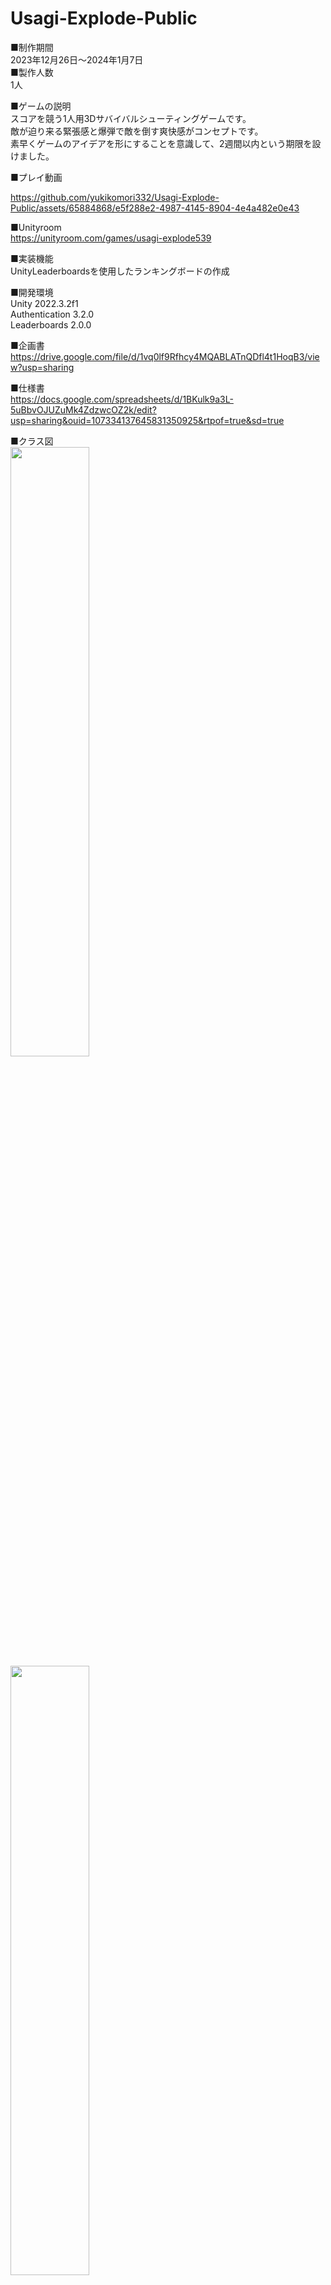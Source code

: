 # Usagi-Explode-Public


■制作期間  
2023年12月26日〜2024年1月7日  
■製作人数  
1人  

■ゲームの説明  
スコアを競う1人用3Dサバイバルシューティングゲームです。  
敵が迫り来る緊張感と爆弾で敵を倒す爽快感がコンセプトです。  
素早くゲームのアイデアを形にすることを意識して、2週間以内という期限を設けました。

■プレイ動画  


https://github.com/yukikomori332/Usagi-Explode-Public/assets/65884868/e5f288e2-4987-4145-8904-4e4a482e0e43

  

■Unityroom  
https://unityroom.com/games/usagi-explode539  

■実装機能  
UnityLeaderboardsを使用したランキングボードの作成  

■開発環境  
Unity 2022.3.2f1  
Authentication 3.2.0  
Leaderboards 2.0.0  

■企画書  
https://drive.google.com/file/d/1vq0lf9Rfhcy4MQABLATnQDfl4t1HoqB3/view?usp=sharing  

■仕様書  
https://docs.google.com/spreadsheets/d/1BKulk9a3L-5uBbvOJUZuMk4ZdzwcOZ2k/edit?usp=sharing&ouid=107334137645831350925&rtpof=true&sd=true  

■クラス図    
<img src="https://github.com/yukikomori332/Usagi-Explode-Public/assets/65884868/439cde05-c817-4ddd-86e8-951449151fa6" width="50%" />  
<img src="https://github.com/yukikomori332/Usagi-Explode-Public/assets/65884868/578d34f1-6480-4967-bfa8-8b70a926481e" width="50%" />  
<img src="https://github.com/yukikomori332/Usagi-Explode-Public/assets/65884868/fa2a3bd2-31a5-44ff-91b6-bd801a44dc3e" width="50%" />  
<img src="https://github.com/yukikomori332/Usagi-Explode-Public/assets/65884868/86657c36-7d84-4fa5-8878-d95180c01a15" width="50%" />  
<img src="https://github.com/yukikomori332/Usagi-Explode-Public/assets/65884868/f6c17eb9-0bfd-479d-b9e7-d1d5ab856a25" width="50%" />  
<img src="https://github.com/yukikomori332/Usagi-Explode-Public/assets/65884868/979b46a9-ffac-4b56-a868-3427cd6ce104" width="50%" />  
